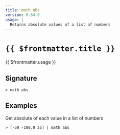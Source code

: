 ```yaml
---
title: math abs
version: 0.64.0
usage: |
  Returns absolute values of a list of numbers
---
```


# <code>{{ $frontmatter.title }}</code>

<div style='white-space: pre-wrap;'>{{ $frontmatter.usage }}</div>

## Signature

```> math abs ```

## Examples

Get absolute of each value in a list of numbers
```shell
> [-50 -100.0 25] | math abs
```
